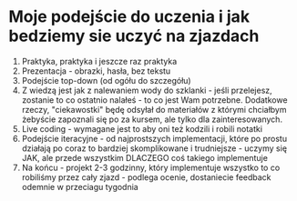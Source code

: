 # Moje podejście do uczenia i jak bedziemy sie uczyć na zjazdach

1. Praktyka, praktyka i jeszcze raz praktyka
2. Prezentacja - obrazki, hasła, bez tekstu
3. Podejście top-down (od ogółu do szczegółu)
4. Z wiedzą jest jak z nalewaniem wody do szklanki - jeśli przelejesz, zostanie to co ostatnio nalałeś - to co jest Wam potrzebne. Dodatkowe rzeczy, "ciekawostki" będę odsyłał do materiałów z którymi chciałbym żebyście zapoznali się po za kursem, ale tylko dla zainteresowanych.
5. Live coding - wymagane jest to aby oni też kodzili i robili notatki
6. Podejście iteracyjne - od najprostszych implementacji, które po prostu działają po coraz to bardziej skomplikowane i trudniejsze - uczymy się JAK, ale przede wszystkim DLACZEGO coś takiego implementuje
7. Na końcu - projekt 2-3 godzinny, który implementuje wszystko to co robiliśmy przez cały zjazd - podlega ocenie, dostaniecie feedback odemnie w przeciagu tygodnia